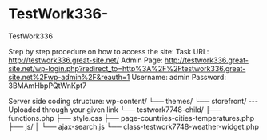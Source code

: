 # TestWork336-
TestWork336 

Step by step procedure on how to access the site:
Task URL: http://testwork336.great-site.net/
Admin Page: http://testwork336.great-site.net/wp-login.php?redirect_to=http%3A%2F%2Ftestwork336.great-site.net%2Fwp-admin%2F&reauth=1
Username: admin
Password: 3BMAmHbpPQtWnKpt7

Server side coding structure:
wp-content/
└── themes/
    └── storefront/ --- Uploaded through your given link
    └── testwork7748-child/
        ├── functions.php
        ├── style.css
        ├── page-countries-cities-temperatures.php
        ├── js/
        │   └── ajax-search.js
        └── class-testwork7748-weather-widget.php

  
